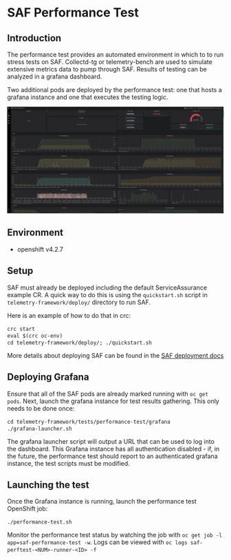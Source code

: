 # SAF Performance Test

## Introduction

The performance test provides an automated environment in which to to run stress
tests on SAF. Collectd-tg or telemetry-bench are used to simulate extensive
metrics data to pump through SAF. Results of testing can be analyzed in a
grafana dashboard.

Two additional pods are deployed by the performance test: one that hosts a
grafana instance and one that executes the testing logic.

![A Performance Test Dashboard](images/dashboard.png)

## Environment

* openshift v4.2.7

## Setup

SAF must already be deployed including the default ServiceAssurance example CR. A quick way to do this is using the
`quickstart.sh` script in `telemetry-framework/deploy/` directory to run SAF.

Here is an example of how to do that in crc:

```shell
crc start
eval $(crc oc-env)
cd telemetry-framework/deploy/; ./quickstart.sh
```

More details about deploying SAF can be found in the
[SAF deployment docs](../../../docs/README.adoc#quickstart-script-for-development-usage)

## Deploying Grafana

Ensure that all of the SAF pods are already marked running with `oc get pods`.
Next, launch the grafana instance for test results gathering. This only needs
to be done once:

```shell
cd telemetry-framework/tests/performance-test/grafana
./grafana-launcher.sh
```

The grafana launcher script will output a URL that can be used to log into the
dashboard. This Grafana instance has all authentication disabled - if, in the
future, the performance test should report to an authenticated grafana instance,
the test scripts must be modified.

## Launching the test

Once the Grafana instance is running, launch the performance test OpenShift job:

```shell
./performance-test.sh
```

Monitor the performance test status by watching the job with
`oc get job -l app=saf-performance-test -w`. Logs can be viewed with
`oc logs saf-perftest-<NUM>-runner-<ID> -f`